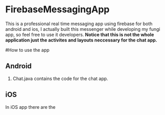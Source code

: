 # FirebaseMessagingApp
This is a professional real time messaging app using firebase for both android and ios, I actually built this messenger while developing my fungi app, so feel free to use it developers.<b> Notice that this is not the whole application just the activites and layouts neccessary for the chat app.</b>


#How to use the app


<h2>Android</h2>

 1. Chat.java contains the code for the chat app.
 
<h2>iOS</h2>

<p>In iOS app there are the </p>
